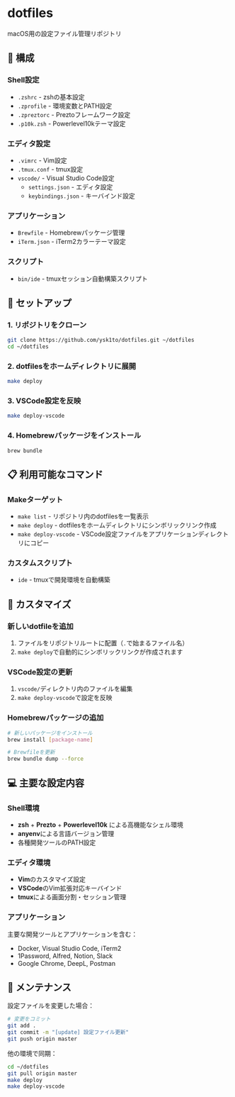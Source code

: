 # dotfiles

macOS用の設定ファイル管理リポジトリ

## 📁 構成

### Shell設定
- `.zshrc` - zshの基本設定
- `.zprofile` - 環境変数とPATH設定
- `.zpreztorc` - Preztoフレームワーク設定
- `.p10k.zsh` - Powerlevel10kテーマ設定

### エディタ設定
- `.vimrc` - Vim設定
- `.tmux.conf` - tmux設定
- `vscode/` - Visual Studio Code設定
  - `settings.json` - エディタ設定
  - `keybindings.json` - キーバインド設定

### アプリケーション
- `Brewfile` - Homebrewパッケージ管理
- `iTerm.json` - iTerm2カラーテーマ設定

### スクリプト
- `bin/ide` - tmuxセッション自動構築スクリプト

## 🚀 セットアップ

### 1. リポジトリをクローン
```bash
git clone https://github.com/ysk1to/dotfiles.git ~/dotfiles
cd ~/dotfiles
```

### 2. dotfilesをホームディレクトリに展開
```bash
make deploy
```

### 3. VSCode設定を反映
```bash
make deploy-vscode
```

### 4. Homebrewパッケージをインストール
```bash
brew bundle
```

## 📋 利用可能なコマンド

### Makeターゲット
- `make list` - リポジトリ内のdotfilesを一覧表示
- `make deploy` - dotfilesをホームディレクトリにシンボリックリンク作成
- `make deploy-vscode` - VSCode設定ファイルをアプリケーションディレクトリにコピー

### カスタムスクリプト
- `ide` - tmuxで開発環境を自動構築

## 🔧 カスタマイズ

### 新しいdotfileを追加
1. ファイルをリポジトリルートに配置（`.`で始まるファイル名）
2. `make deploy`で自動的にシンボリックリンクが作成されます

### VSCode設定の更新
1. `vscode/`ディレクトリ内のファイルを編集
2. `make deploy-vscode`で設定を反映

### Homebrewパッケージの追加
```bash
# 新しいパッケージをインストール
brew install [package-name]

# Brewfileを更新
brew bundle dump --force
```

## 💻 主要な設定内容

### Shell環境
- **zsh** + **Prezto** + **Powerlevel10k** による高機能なシェル環境
- **anyenv**による言語バージョン管理
- 各種開発ツールのPATH設定

### エディタ環境
- **Vim**のカスタマイズ設定
- **VSCode**のVim拡張対応キーバインド
- **tmux**による画面分割・セッション管理

### アプリケーション
主要な開発ツールとアプリケーションを含む：
- Docker, Visual Studio Code, iTerm2
- 1Password, Alfred, Notion, Slack
- Google Chrome, DeepL, Postman

## 📝 メンテナンス

設定ファイルを変更した場合：
```bash
# 変更をコミット
git add .
git commit -m "[update] 設定ファイル更新"
git push origin master
```

他の環境で同期：
```bash
cd ~/dotfiles
git pull origin master
make deploy
make deploy-vscode
```